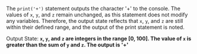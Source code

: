 The `print('+')` statement outputs the character '+' to the console. The values of `x`, `y`, and `z` remain unchanged, as this statement does not modify any variables. Therefore, the output state reflects that `x`, `y`, and `z` are still within their defined range, and the output of the print statement is noted.

Output State: **`x`, `y`, and `z` are integers in the range [0, 100]. The value of `x` is greater than the sum of `y` and `z`. The output is '+'**